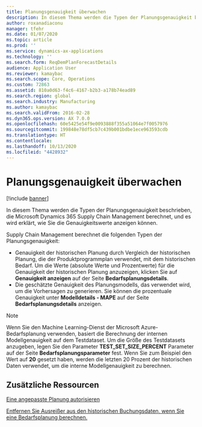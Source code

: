 ```yaml
---
title: Planungsgenauigkeit überwachen
description: In diesem Thema werden die Typen der Planungsgenauigkeit beschrieben, die Dynamics 365 Supply Chain Management berechnet, und es wird erklärt, wie Sie die Genauigkeitswerte anzeigen können.
author: roxanadiaconu
manager: tfehr
ms.date: 01/07/2020
ms.topic: article
ms.prod: ''
ms.service: dynamics-ax-applications
ms.technology: ''
ms.search.form: ReqDemPlanForecastDetails
audience: Application User
ms.reviewer: kamaybac
ms.search.scope: Core, Operations
ms.custom: 72863
ms.assetid: 810a0d63-f4c6-4167-b2b3-a178b74ead89
ms.search.region: global
ms.search.industry: Manufacturing
ms.author: kamaybac
ms.search.validFrom: 2016-02-28
ms.dyn365.ops.version: AX 7.0.0
ms.openlocfilehash: 60e5425e54f9e0093888f355a51064e7f0057976
ms.sourcegitcommit: 199848e78df5cb7c439b001bdbe1ece963593cdb
ms.translationtype: HT
ms.contentlocale: 
ms.lasthandoff: 10/13/2020
ms.locfileid: "4428932"
---
```

# <a name="monitor-forecast-accuracy"></a>Planungsgenauigkeit überwachen

[!include [banner](../includes/banner.md)]

In diesem Thema werden die Typen der Planungsgenauigkeit beschrieben, die Microsoft Dynamics 365 Supply Chain Management berechnet, und es wird erklärt, wie Sie die Genauigkeitswerte anzeigen können.

Supply Chain Management berechnet die folgenden Typen der Planungsgenauigkeit:

-   Genauigkeit der historischen Planung durch Vergleich der historischen Planung, die der Produktprogrammplan verwendet, mit dem historischen Bedarf. Um die Werte (absolute Werte und Prozentwerte) für die Genauigkeit der historischen Planung anzuzeigen, klicken Sie auf **Genauigkeit anzeigen** auf der Seite **Bedarfsplanungsdetails**.
-   Die geschätzte Genauigkeit des Planungsmodells, das verwendet wird, um die Vorhersagen zu generieren. Sie können die prozentuale Genauigkeit unter **Modelldetails - MAPE** auf der Seite **Bedarfsplanungsdetails** anzeigen. 

> [!NOTE]
> Wenn Sie den Machine Learning-Dienst der Microsoft Azure-Bedarfsplanung verwenden, basiert die Berechnung der internen Modellgenauigkeit auf dem Testdataset. Um die Größe des Testdatasets anzugeben, legen Sie den Parameter **TEST\_SET\_SIZE\_PERCENT** Parameter auf der Seite **Bedarfsplanungsparameter** fest. Wenn Sie zum Beispiel den Wert auf **20** gesetzt haben, werden die letzten 20 Prozent der historischen Daten verwendet, um die interne Modellgenauigkeit zu berechnen.


<a name="additional-resources"></a>Zusätzliche Ressourcen
--------

[Eine angepasste Planung autorisieren](authorize-adjusted-forecast.md)

[Entfernen Sie Ausreißer aus den historischen Buchungsdaten, wenn Sie eine Bedarfsplanung berechnen.](remove-historical-outliers-calculating-demand-forecast.md)



